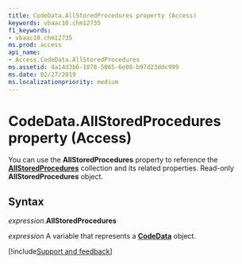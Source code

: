 ```yaml
---
title: CodeData.AllStoredProcedures property (Access)
keywords: vbaac10.chm12735
f1_keywords:
- vbaac10.chm12735
ms.prod: access
api_name:
- Access.CodeData.AllStoredProcedures
ms.assetid: 4a14d3b6-1878-5065-6e08-b97d23ddc999
ms.date: 02/27/2019
ms.localizationpriority: medium
---
```



# CodeData.AllStoredProcedures property (Access)

You can use the **AllStoredProcedures** property to reference the **[AllStoredProcedures](Access.AllStoredProcedures.md)** collection and its related properties. Read-only **AllStoredProcedures** object.


## Syntax

_expression_.**AllStoredProcedures**

_expression_ A variable that represents a **[CodeData](Access.CodeData.md)** object.




[!include[Support and feedback](~/includes/feedback-boilerplate.md)]